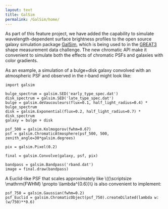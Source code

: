 ```yaml
---
layout: text
title: GalSim
permalink: /GalSim/home/
---
```


As part of this feature project, we have added the capability to simulate wavelength-dependent surface brightness profiles to the open source galaxy simulation package [GalSim](https://github.com/GalSim-developers/GalSim), which is being used to in the [GREAT3](http://www.great3challenge.info) shape measurement data challenge.  The new chromatic API make it convenient to simulate both the effects of chromatic PSFs and galaxies with color gradients.

As an example, a simulation of a bulge+disk galaxy convolved with an atmospheric PSF and observed in the r-band might look like:

    import galsim

    bulge_spectrum = galsim.SED('early_type_spec.dat')
    disk_spectrum = galsim.SED('late_type_spec.dat')
    bulge = galsim.deVaucouleurs(flux=0.1, half_light_radius=0.4) * bulge_spectrum
    disk = galsim.Exponential(flux=0.2, half_light_radius=0.7) * disk_spectrum
    galaxy = bulge + disk

    psf_500 = galsim.Kolmogorov(fwhm=0.67)
    psf = galsim.ChromaticAtmosphere(psf_500, 500, zenith_angle=30*galsim.degrees)

    pix = galsim.Pixel(0.2)

    final = galsim.Convolve(galaxy, psf, pix)

    bandpass = galsim.Bandpass('rband.dat')
    image = final.draw(bandpass)

A Euclid-like PSF that scales approximately like \\({\scriptsize \mathrm{FWHM} \propto \lambda^{0.6}}\\) is also convenient to implement:

    psf_750 = galsim.Gaussian(fwhm=0.2)
    psf_Euclid = galsim.ChromaticObject(psf_750).createDilated(lambda w: (w/750)**0.6)
